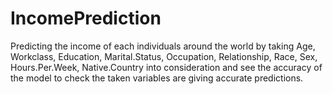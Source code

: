 # IncomePrediction
Predicting the income of each individuals around the world by taking  Age, Workclass, Education, Marital.Status, Occupation, Relationship, Race, Sex, Hours.Per.Week, Native.Country into consideration and see the accuracy of the model to check the taken variables are giving accurate predictions.
